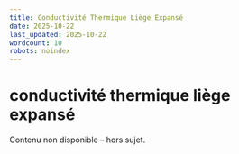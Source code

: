 ```yaml
---
title: Conductivité Thermique Liège Expansé
date: 2025-10-22
last_updated: 2025-10-22
wordcount: 10
robots: noindex
---
```


# conductivité thermique liège expansé

Contenu non disponible – hors sujet.